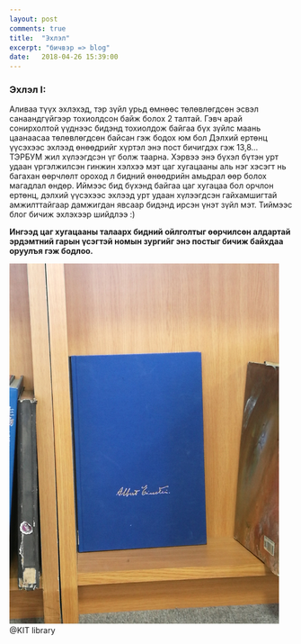 ```yaml
---
layout: post
comments: true
title:  "Эхлэл"
excerpt: "бичвэр => blog"
date:   2018-04-26 15:39:00
---
```


### Эхлэл I:

Аливаа түүх эхлэхэд, тэр зүйл урьд өмнөөс төлөвлөгдсөн эсвэл санаандгүйгээр тохиолдсон байж болох 2 талтай. Гэвч арай 
сонирхолтой үүднээс бидэнд тохиолдож байгаа бүх зүйлс маань цаанаасаа төлөвлөгдсөн байсан гэж бодох юм бол Дэлхий ертөнц үүсэхээс
эхлээд өнөөдрийг хүртэл энэ пост бичигдэх гэж 13,8... ТЭРБУМ жил хүлээгдсэн үг болж таарна. Хэрвээ энэ бүхэл бүтэн урт удаан 
үргэлжилсэн гинжин хэлхээ мэт цаг хугацааны аль нэг хэсэгт нь багахан өөрчлөлт ороход л бидний өнөөдрийн амьдрал өөр болох магадлал
өндөр. Иймээс бид бүхэнд байгаа цаг хугацаа бол орчлон ертөнц, дэлхий үүсэхээс эхлээд урт удаан хүлээгдсэн гайхамшигтай амжилттайгаар 
дамжигдан явсаар бидэнд ирсэн үнэт зүйл мэт. Тиймээс блог бичиж эхлэхээр шийдлээ :)

**Ингээд цаг хугацааны талаарх бидний ойлголтыг өөрчилсөн алдартай эрдэмтний гарын үсэгтэй номын зургийг энэ постыг бичиж байхдаа оруулъя гэж бодлоо.**

<div class="imgcenter imgcap">
<img src="/assets/time_curve.jpg">
<div class="thecap">@KIT library</div>
</div>


